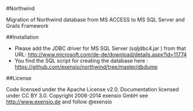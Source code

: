 #Northwind

Migration of  Northwind database from MS ACCESS to MS SQL Server and Grails Framework

##Installation
* Please add the JDBC driver for MS SQL Server (sqljdbc4.jar
) from that URL: http://www.microsoft.com/de-de/download/details.aspx?id=11774
* You find the SQL script for creating the database here : https://github.com/exensio/northwind/tree/master/dbdump
 
##License

Code licensed under the Apache License v2.0. Documentation licensed under CC BY 3.0.
Copyright 2006-2014 exensio GmbH
see http://www.exensio.de and follow @exensio


